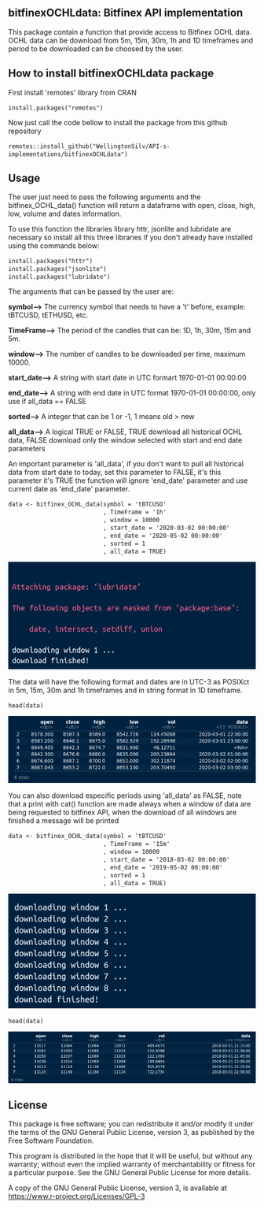## bitfinexOCHLdata: Bitfinex API implementation

This package contain a function that provide access to Bitfinex OCHL data. OCHL data can be download from 5m, 15m, 30m, 1h and 1D timeframes and period to be downloaded can be choosed by the user.

## How to install bitfinexOCHLdata package

First install 'remotes' library from CRAN

```{r example}
install.packages("remotes")
```
Now just call the code bellow to install the package from this github repository
```{r example}
remotes::install_github("WellingtonSilv/API-s-implementations/bitfinexOCHLdata")
```

## Usage

The user just need to pass the following arguments and the bitfinex_OCHL_data() function will return a dataframe
with open, close, high, low, volume and dates information.

To use this function the libraries library httr, jsonlite and lubridate are necessary so install all this three
libraries if you don't already have installed using the commands below:

```{r example}
install.packages("httr")
install.packages("jsonlite")
install.packages("lubridate")
```

The arguments that can be passed by the user are:

**symbol-->** The currency symbol that needs to have a 't' before, example: tBTCUSD, tETHUSD, etc.

**TimeFrame-->** The period of the candles that can be: 1D, 1h, 30m, 15m and 5m.

**window-->** The number of candles to be downloaded per time, maximum 10000.

**start_date-->** A string with start date in UTC formart 1970-01-01 00:00:00

**end_date-->** A string with end date in UTC format 1970-01-01 00:00:00, only use if all_data == FALSE

**sorted-->** A integer that can be 1 or -1, 1 means old > new

**all_data-->** A logical TRUE or FALSE, TRUE download all historical OCHL data, FALSE download only the window
selected with start and end date parameters 

An important parameter is 'all_data', if you don't want to pull all historical data from start date to today,
set this parameter to FALSE, it's this parameter it's TRUE the function will ignore 'end_date' parameter
and use current date as 'end_date' parameter.

```{r example 1}
data <- bitfinex_OCHL_data(symbol = 'tBTCUSD'
                           , TimeFrame = '1h'
                           , window = 10000
                           , start_date = '2020-03-02 00:00:00'
                           , end_date = '2020-05-02 00:00:00'
                           , sorted = 1
                           , all_data = TRUE)
```
![](https://github.com/WellingtonSilv/API-s-implementations/blob/master/bitfinexOCHLdata/readme_plots/plot1.png)

The data will have the following format and dates are in UTC-3 as POSIXct in 5m, 15m, 30m and 1h timeframes
and in string format in 1D timeframe.

```{r example 2}
head(data)
```
![](https://github.com/WellingtonSilv/API-s-implementations/blob/master/bitfinexOCHLdata/readme_plots/plot2.png)

You can also download especific periods using 'all_data' as FALSE, note that a print with cat()
function are made always when a window of data are being requested to bitfinex API, when
the download of all windows are finished a message will be printed

```{r exemple 3}
data <- bitfinex_OCHL_data(symbol = 'tBTCUSD'
                           , TimeFrame = '15m'
                           , window = 10000
                           , start_date = '2018-03-02 00:00:00'
                           , end_date = '2019-05-02 00:00:00'
                           , sorted = 1
                           , all_data = TRUE)
```
![](https://github.com/WellingtonSilv/API-s-implementations/blob/master/bitfinexOCHLdata/readme_plots/plot3.png)

```{r exemple 4}
head(data)
```
![](https://github.com/WellingtonSilv/API-s-implementations/blob/master/bitfinexOCHLdata/readme_plots/plot4.png)

## License

This package is free software; you can redistribute it and/or modify it under the terms of the GNU General Public License, version 3, as published by the Free Software Foundation.

This program is distributed in the hope that it will be useful, but without any warranty; without even the implied warranty of merchantability or fitness for a particular purpose. See the GNU General Public License for more details.

A copy of the GNU General Public License, version 3, is available at https://www.r-project.org/Licenses/GPL-3
